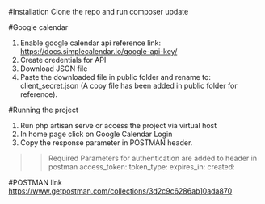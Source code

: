 #Installation
Clone the repo and run composer update

#Google calendar
1. Enable google calendar api reference link: https://docs.simplecalendar.io/google-api-key/
2. Create credentials for API
3. Download JSON file
4. Paste the downloaded file in public folder and rename to: client_secret.json (A copy file has been added in public folder for reference).

#Running the project
1. Run php artisan serve or access the project via virtual host
2. In home page click on Google Calendar Login
3. Copy the response parameter in POSTMAN header.

>> Required Parameters for authentication are added to header in postman
access_token:
token_type: 
expires_in:
created:

#POSTMAN link
https://www.getpostman.com/collections/3d2c9c6286ab10ada870
